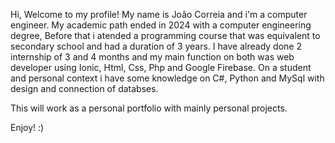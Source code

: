Hi, Welcome to my profile!
My name is João Correia and i'm a computer engineer.
My academic path ended in 2024 with a computer engineering degree,
Before that i atended a programming course that was equivalent to secondary school and had a duration of 3 years.
I have already done 2 internship of 3 and 4 months and my main function on both was web developer using Ionic, Html, Css, Php and Google Firebase.
On a student and personal context i have some knowledge on C#, Python and MySql with design and connection of databses.

This will work as a personal portfolio with mainly personal projects.

Enjoy! :)
